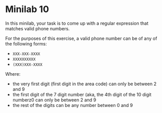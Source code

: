 # Minilab 10

In this minilab, your task is to
come up with a regular expression
that matches valid phone numbers.

For the purposes of this exercise,
a valid phone number can be of any of the following
forms:

* `XXX-XXX-XXXX`
* `XXXXXXXXXX`
* `(XXX)XXX-XXXX`

Where:
* the very first digit (first digit in the area code)
  can only be between 2 and 9
* the first digit of the 7 digit number (aka, the 4th
  digit of the 10 digit numberz0 can only be between 2 and 9
* the rest of the digits can be any number between 0 and 9
